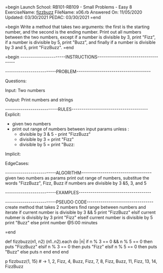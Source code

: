 =begin
Launch School: RB101-RB109 - Small Problems - Easy 8
ExerciseName: [fizzbuzz](https://launchschool.com/exercises/f1c61d35)
FileName: x06.rb
Answered On: 11/05/2020
Updated: 03/30/2021
PEDAC: 03/30/2021
=end

=begin
  Write a method that takes two arguments: the first is the starting number, 
  and the second is the ending number. Print out all numbers between the two 
  numbers, except if a number is divisible by 3, print "Fizz", if a number is 
  divisible by 5, print "Buzz", and finally if a number is divisible by 3 and 5, 
  print "FizzBuzz".
=end


=begin
-----------------------INSTRUCTIONS------------------------------------

--------------------------PROBLEM--------------------------------------

Questions:

Input: Two numbers

Output: Print numbers and strings

---------------------------RULES---------------------------------------
Explicit: 
  - given two numbers
  - print out range of numbers between input params unless :
    - divisible by 3 & 5 - print "FizzBuzz"
    - divisible by 3 = print "Fizz"
    - divisible by 5 = print "Buzz:

Implicit: 

EdgeCases:


--------------------------ALGORITHM------------------------------------
given two numbers as params print out range of numbers, substitue the words
"FizzBuzz", Fizz, Buzz if numbers are divisible by 3 &5, 3, and 5


--------------------------EXAMPLES-------------------------------------



--------------------------PSEUDO CODE----------------------------------
create method that takes 2 numbers
find range between numbers and iterate
if current number is divisible by 3 && 5 print "FizzBuzz"
elsif current nubmer is divisibly by 3 print "Fizz"
elseif current number is divisible by 5 print "Buzz"
else print number
@5:00 minutes

=end

def fizzbuzz(n1, n2)
  (n1..n2).each do |n|
    if n % 3 == 0 && n % 5 == 0 then puts "FizzBuzz"
    elsif n % 3 == 0 then puts "Fizz"
    elsif n % 5 == 0 then puts "Buzz"
    else puts n 
    end
  end
end

p fizzbuzz(1, 15) # -> 1, 2, Fizz, 4, Buzz, Fizz, 7, 8, Fizz, Buzz, 11, Fizz, 13, 14, FizzBuzz
